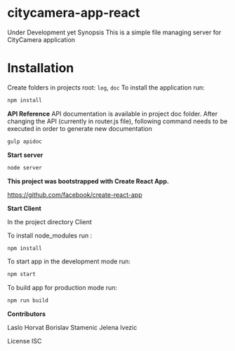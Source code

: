 # citycamera-app-react

Under Development yet
Synopsis
This is a simple file managing server for CityCamera application

# Installation
Create folders in projects root: `log`, `doc`
To install the application run:
```sh
npm install
```
**API Reference**
API documentation is available in project doc folder. After changing the API (currently in router.js file), following command needs to be executed in order to generate new documentation
```sh
gulp apidoc
```
**Start server**
```sh
node server
```
**This project was bootstrapped with Create React App.**

https://github.com/facebook/create-react-app

**Start Client**

In the project directory Client

To install node_modules run :

```sh
npm install
```
To start app in the development mode run:
```sh
npm start
```

To build app for production mode run:
```sh
npm run build
```
**Contributors**

Laslo Horvat Borislav Stamenic Jelena Ivezic

License
ISC
